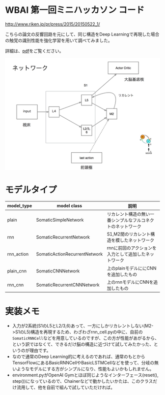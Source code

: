 # WBAI 第一回ミニハッカソン コード

http://www.riken.jp/pr/press/2015/20150522_1/

こちらの論文の反響回路を元にして、同じ構造をDeep Learningで再現した場合の触覚の識別性能を強化学習を用いて調べてみました。

詳細は、[pdf](doc/wbai_mini_hackathon_01.pdf)をご覧ください。

![network_graph](./doc/network.png)

# モデルタイプ

| model_type  | model class                   | 説明                                             |
| ------------|-------------------------------|--------------------------------------------------|
| plain       | SomaticSimpleNetwork          | リカレント構造の無い一番シンプルなフルコネクトのネットワーク |  
| rnn         | SomaticRecurrentNetwork       | S1,M2間のリカレント構造を模したネットワーク              |
| rnn_action  | SomaticActionRecurrentNetwork | rnnに前回のアクションを入力として追加したネットワーク      |
| plain_cnn   | SomaticCNNNetwork             | 上のplainモデルににCNNを追加したもの                 |
| rnn_cnn     | SomaticRecurrentCNNNetwork    | 上のrnnモデルにCNNを追加したもの                    |


# 実装メモ
- 入力が2系統(S1のL5とL2/3,6)あって、一方にしかリカレントしない(M2->S1のL5)構造を再現するため、わざわざrnn_cell.pyの中に、自前の`SomaticRNNCell`などを用意しているのですが、この方が性能があがるから、という訳ではなくて、できるだけ脳の構造に近づけて試してみたかった、というのが理由です。
- なので通常のDeep Learning的に考えるのであれば、通常のもとからTensorFlowにあるBasicRNNCellやBasicLSTMCellなどを使って、分岐の無いようなモデルにする方がシンプルになり、性能もよいかもしれません。
- environment.pyがOpenAI Gymとほぼ同じようなインターフェース(reset(), step())になっているので、Chainerなどで動かしたいかたは、このクラスだけ流用して、他を自前で組んで試していただければ。
